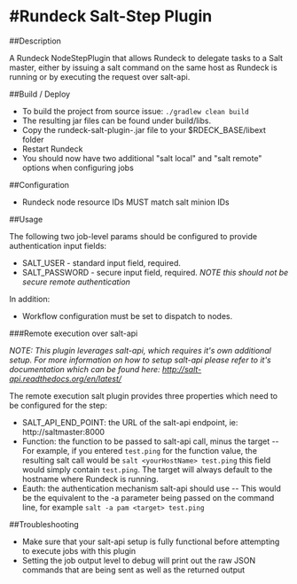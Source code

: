 #Rundeck Salt-Step Plugin
=========================

##Description

A Rundeck NodeStepPlugin that allows Rundeck to delegate tasks to a Salt master, either by issuing a salt command 
on the same host as Rundeck is running or by executing the request over salt-api.

##Build / Deploy

- To build the project from source issue: `./gradlew clean build`
- The resulting jar files can be found under build/libs. 
- Copy the rundeck-salt-plugin-<version>.jar file to your $RDECK_BASE/libext folder
- Restart Rundeck
- You should now have two additional "salt local" and "salt remote" options when configuring jobs

##Configuration

- Rundeck node resource IDs MUST match salt minion IDs

##Usage

The following two job-level params should be configured to provide authentication input fields:
- SALT_USER - standard input field, required.
- SALT_PASSWORD - secure input field, required. *NOTE this should *not* be secure remote authentication*

In addition:
- Workflow configuration must be set to dispatch to nodes.

###Remote execution over salt-api

*NOTE: This plugin leverages salt-api, which requires it's own additional setup. For more information on how to setup salt-api please refer to it's documentation which can be found here: http://salt-api.readthedocs.org/en/latest/* 

The remote execution salt plugin provides three properties which need to be configured for the step:

- SALT_API_END_POINT: the URL of the salt-api endpoint, ie: http://saltmaster:8000
- Function: the function to be passed to salt-api call, minus the target 
-- For example, if you entered `test.ping` for the function value, the resulting salt call would be `salt <yourHostName> test.ping` this field would simply contain `test.ping`. The target will always default to the hostname where Rundeck is running.
- Eauth: the authentication mechanism salt-api should use
-- This would be the equivalent to the -a parameter being passed on the command line, for example `salt -a pam <target> test.ping`

##Troubleshooting

- Make sure that your salt-api setup is fully functional before attempting to execute jobs with this plugin
- Setting the job output level to debug will print out the raw JSON commands that are being sent as well as the returned output
